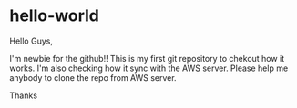 # hello-world

Hello Guys,

I'm newbie for the github!!
This is my first git repository to chekout how it works. I'm also checking how it sync with the AWS server. 
Please help me anybody to clone the repo from AWS server.

Thanks
